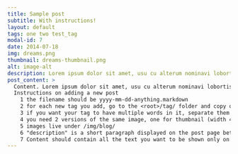 ```yaml
---
title: Sample post
subtitle: With instructions!
layout: default
tags: one two test_tag
modal-id: 7
date: 2014-07-18
img: dreams.png
thumbnail: dreams-thumbnail.png
alt: image-alt
description: Lorem ipsum dolor sit amet, usu cu alterum nominavi lobortis. At duo novum diceret. Tantas apeirian vix et, usu sanctus postulant inciderint ut, populo diceret necessitatibus in vim. Cu eum dicam feugiat noluisse.
post_content: >
  Content. Lorem ipsum dolor sit amet, usu cu alterum nominavi lobortis. At duo novum diceret. Tantas apeirian vix et, usu sanctus postulant inciderint ut, populo diceret necessitatibus in vim. Cu eum dicam feugiat noluisse. Lorem ipsum dolor sit amet, usu cu alterum nominavi lobortis. At duo novum diceret. Tantas apeirian vix et, usu sanctus postulant inciderint ut, populo diceret necessitatibus in vim. Cu eum dicam feugiat noluisse. 
  Instructions on adding a new post
    1 the filename should be yyyy-mm-dd-anything.markdown
    2 for each new tag you add, go to the <root>/tag/ folder and copy one of the existing htmls; name the file as your tag. Update the "tag" field in the new file.
    3 if you want your tag to have multiple words in it, separate them with underscores ("_"). If you use whitespace instead of the underscore, Jekyll will treat words as separate tags.
    4 you need 2 versions of the same image, one for thumbnail (width 400, height anything, small file size), and a better one for the posts
    5 images live under /img/blog/
    6 "description" is a short paragraph displayed on the post page between image and content, and on the tag page under the post title.
    7 Content should contain all the text you want to be shown only on the post page.
---
```

